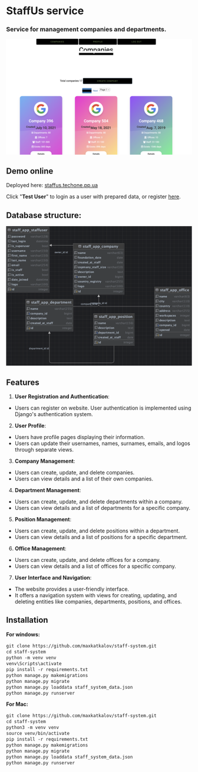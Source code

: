 # StaffUs service
<h3>Service for management companies and departments.</h3>


![Website interface](static/img/demo.png)

## Demo online
Deployed here: [staffus.techone.pp.ua](https://staffus.techone.pp.ua/clientarea/)

Click "**Test User**" to login as a user with prepared data, or register [here](https://staffus.techone.pp.ua/accounts/register/).


## Database structure:

![DB](static/img/db.png)

## Features

1. **User Registration and Authentication**:

  - Users can register on website.
  User authentication is implemented using Django's authentication system.

2. **User Profile**:

  - Users have profile pages displaying their information. 
  - Users can update their usernames, names, surnames, emails, and logos through separate views.
  
3. **Company Management**:

  - Users can create, update, and delete companies.
  - Users can view details and a list of their own companies.

4. **Department Management**:

  - Users can create, update, and delete departments within a company.
  - Users can view details and a list of departments for a specific company.

5. **Position Management**:

  - Users can create, update, and delete positions within a department.
  - Users can view details and a list of positions for a specific department.

6. **Office Management**:

  - Users can create, update, and delete offices for a company.
  - Users can view details and a list of offices for a specific company.

7. **User Interface and Navigation**:

  - The website provides a user-friendly interface.
  - It offers a navigation system with views for creating, updating, and deleting entities like companies, departments, positions, and offices.

## Installation

**For windows:**
```shell
git clone https://github.com/maxkatkalov/staff-system.git
cd staff-system
python -m venv venv
venv\Scripts\activate
pip install -r requirements.txt
python manage.py makemigrations
python manage.py migrate
python manage.py loaddata staff_system_data.json
python manage.py runserver
```

**For Mac:**
```shell
git clone https://github.com/maxkatkalov/staff-system.git
cd staff-system
python3 -m venv venv
source venv/bin/activate
pip install -r requirements.txt
python manage.py makemigrations
python manage.py migrate
python manage.py loaddata staff_system_data.json
python manage.py runserver
```
